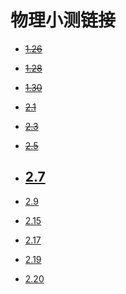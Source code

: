 # 物理小测链接

- ~~[1.26](https://ks.wjx.top/vj/PgyWFFd.aspx)~~

- ~~[1.28](https://ks.wjx.top/jq/104089560.aspx)~~

- ~~[1.30](https://ks.wjx.top/vj/PnFsbej.aspx)~~

- ~~[2.1](https://ks.wjx.top/vj/Q0PfAAV.aspx)~~

- ~~[2.3](https://ks.wjx.top/vj/YfoyyWr.aspx)~~

- ~~[2.5](https://ks.wjx.top/vj/wFCUUBo.aspx)~~

- ## [2.7](https://ks.wjx.top/vj/rXi9hhl.aspx)

- [2.9](https://ks.wjx.top/vj/m5E9dXX.aspx)

- [2.15](https://ks.wjx.top/vj/wC6UUUT.aspx)

- [2.17](https://ks.wjx.top/vj/hOccHEo.aspx)

- [2.19](https://ks.wjx.top/vj/wG7UUH4.aspx)

- [2.20](https://ks.wjx.top/vj/wu2UUH9.aspx)